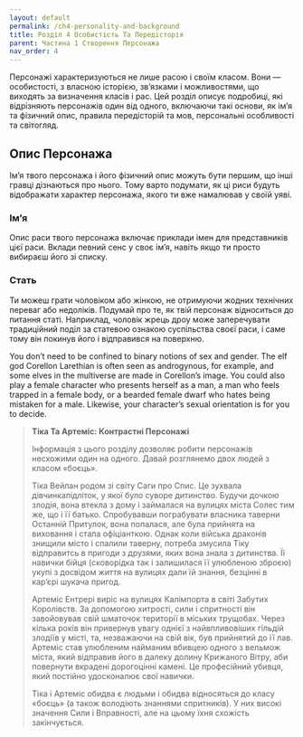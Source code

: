 ```yaml
---
layout: default
permalink: /ch4-personality-and-background
title: Розділ 4 Особистість Та Передісторія
parent: Частина 1 Створення Персонажа
nav_order: 4
---
```


Персонажі характеризуються не лише расою і своїм класом. Вони — особистості, з власною історією, зв’язками і можливостями, що виходять за визначення класів і рас. Цей розділ  описує  подробиці,  які  відрізняють персонажів один від одного, включаючи такі основи, як ім’я та фізичний опис, правила передісторій та мов, персональні особливості та світогляд.

## Опис Персонажа

Ім’я твого персонажа і його фізичний опис можуть бути першим, що інші гравці дізнаються про нього. Тому варто подумати, як ці риси будуть відображати характер персонажа, якого ти вже намалював у своїй уяві.

### Ім’я

Опис раси твого персонажа включає приклади імен для представників цієї раси. Вклади певний сенс у своє ім’я, навіть якщо ти просто вибираєш його зі списку.

### Стать

Ти можеш грати чоловіком або жінкою, не отримуючи жодних технічних переваг або недоліків. Подумай про те, як твій персонаж відноситься до питання статі. Наприклад, чоловік жрець дроу може заперечувати традиційний поділ за статевою ознакою суспільства своєї раси, і саме тому він покинув його і відправився на поверхню.

You don’t need to be confined to binary notions of sex and gender. The elf god Corellon Larethian is often seen as androgynous, for example, and some elves in the multiverse are made in Corellon’s image. You could also play a female character who presents herself as a man, a man who feels trapped in a female body, or a bearded female dwarf who hates being mistaken for a male. Likewise, your character’s sexual orientation is for you to decide.

>**Тіка Та Артеміс: Контрастні Персонажі**
>
>Інформація з цього розділу дозволяє робити персонажів несхожими  один  на  одного.  Давай  розглянемо  двох  людей  з  класом «боєць».
>
>Тіка  Вейлан  родом  зі  світу  Саги  про  Спис.  Це  зухвала  дівчинкапідліток,  у  якої  було  суворе  дитинство.  Будучи  дочкою  злодія,  вона  втекла  з  дому  і  займалася  на  вулицях  міста  Солес  тим  же,  що  і  її  батько.  Спробувавши  пограбувати власника таверни Останній Притулок, вона попалася, але  була  прийнята  на  виховання  і  стала  офіціанткою.  Однак коли війська драконів знищили місто і спалили таверну, потреба змусила Тіку відправитсь в пригоди з друзями, яких вона знала з дитинства. Її навички бійця (сковорідка так і залишилася  її  улюбленою  зброєю)  укупі  з  досвідом  життя  на  вулицях дали їй знання, безцінні в кар’єрі шукача пригод.
>
>Артеміс  Ентрері  виріс  на  вулицях  Калімпорта  в  світі  Забутих Королівств. За допомогою хитрості, сили і спритності він  завойовував  свій  шматочок  території  в  міських  трущобах.  Через  кілька  років  він  привернув  увагу  однієї  з  найвпливовіших  гільдій  злодіїв  у  місті,  та,  незважаючи  на  свій  вік, був прийнятий до її лав. Артеміс став улюбленим найманим  вбивцею  одного  з  вельмож  міста,  який  відправив  його  в  далеку  долину  Крижаного  Вітру,  аби  повернути  вкрадені  дорогоцінні  камені.  Це  професійний  убивця,  який  постійно  удосконалює свої навички.
>
>Тіка  і  Артеміс  обидва  є  людьми  і  обидва  відносяться  до  класу  «боєць»  (а  також  володіють  знаннями  спритників).  У  них  високі  значення  Сили  і  Вправності,  але  на  цьому  їхня  схожість закінчується.

<!-- Links -->